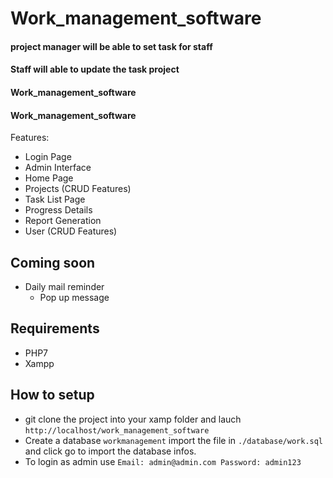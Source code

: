 # Work_management_software

#### project manager will be able to set task for staff 
#### Staff will able to update  the task project 
#### Work_management_software
#### Work_management_software

Features:
- Login Page
- Admin Interface
- Home Page
- Projects (CRUD Features)
- Task List Page
- Progress Details
- Report Generation
- User (CRUD Features)

## Coming soon 
- Daily mail reminder
    - Pop up message

## Requirements 
- PHP7
- Xampp

## How to setup
- git clone the project into your xamp folder and lauch `http://localhost/work_management_software`
- Create a database `workmanagement` import the file in `./database/work.sql` and click go to import the database infos.
- To login as admin use `Email: admin@admin.com Password: admin123`






